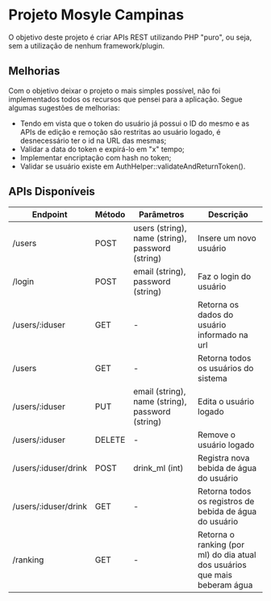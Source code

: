 # Projeto Mosyle Campinas

O objetivo deste projeto é criar APIs REST utilizando PHP "puro", ou seja, sem a utilização de nenhum framework/plugin.

## Melhorias
Com o objetivo deixar o projeto o mais simples possível, não foi implementados todos os recursos que pensei para a aplicação. Segue algumas sugestões de melhorias:

- Tendo em vista que o token do usuário já possui o ID do mesmo e as APIs de edição e remoção são restritas ao usuário logado, é desnecessário ter o id na URL das mesmas;
- Validar a data do token e expirá-lo em "x" tempo;
- Implementar encriptação com hash no token;
- Validar se usuário existe em AuthHelper::validateAndReturnToken().

## APIs Disponíveis
| Endpoint | Método | Parâmetros | Descrição
| ------------ | ------------ | ------------ | ------------ |
| /users  | POST | users (string), name (string), password (string)  | Insere um novo usuário
| /login  | POST | email (string), password (string)  | Faz o login do usuário
| /users/:iduser | GET | - | Retorna os dados do usuário informado na url
| /users | GET | - | Retorna todos os usuários do sistema
| /users/:iduser | PUT | email (string), name (string), password (string)  | Edita o usuário logado
| /users/:iduser | DELETE | - | Remove o usuário logado
| /users/:iduser/drink | POST | drink_ml (int) | Registra nova bebida de água do usuário
| /users/:iduser/drink | GET | - | Retorna todos os registros de bebida de água do usuário
| /ranking | GET | - | Retorna o ranking (por ml) do dia atual dos usuários que mais beberam água
